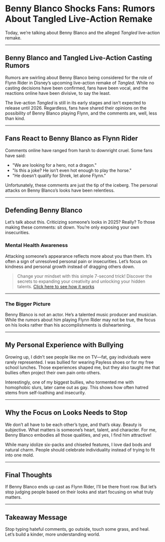 # Benny Blanco Shocks Fans: Rumors About Tangled Live-Action Remake

Today, we’re talking about Benny Blanco and the alleged *Tangled* live-action remake.

---

## Benny Blanco and Tangled Live-Action Casting Rumors

Rumors are swirling about Benny Blanco being considered for the role of Flynn Rider in Disney’s upcoming live-action remake of *Tangled*. While no casting decisions have been confirmed, fans have been vocal, and the reactions online have been divisive, to say the least.

The live-action *Tangled* is still in its early stages and isn’t expected to release until 2026. Regardless, fans have shared their opinions on the possibility of Benny Blanco playing Flynn, and the comments are, well, less than kind.

---

## Fans React to Benny Blanco as Flynn Rider

Comments online have ranged from harsh to downright cruel. Some fans have said:

- "We are looking for a hero, not a dragon."  
- "Is this a joke? He isn’t even hot enough to play the horse."  
- "He doesn’t qualify for Shrek, let alone Flynn."  

Unfortunately, these comments are just the tip of the iceberg. The personal attacks on Benny Blanco’s looks have been relentless.

---

## Defending Benny Blanco

Let’s talk about this. Criticizing someone’s looks in 2025? Really? To those making these comments: sit down. You’re only exposing your own insecurities.

### Mental Health Awareness

Attacking someone’s appearance reflects more about you than them. It’s often a sign of unresolved personal pain or insecurities. Let’s focus on kindness and personal growth instead of dragging others down.

> Change your mindset with this simple 7-second trick! Discover the secrets to expanding your creativity and unlocking your hidden talents. [Click here to see how it works](https://sites.google.com/view/superbrainhere/home)

---

### The Bigger Picture

Benny Blanco is not an actor. He’s a talented music producer and musician. While the rumors about him playing Flynn Rider may not be true, the focus on his looks rather than his accomplishments is disheartening.

---

## My Personal Experience with Bullying

Growing up, I didn’t see people like me on TV—fat, gay individuals were rarely represented. I was bullied for wearing Payless shoes or for my free school lunches. Those experiences shaped me, but they also taught me that bullies often project their own pain onto others.

Interestingly, one of my biggest bullies, who tormented me with homophobic slurs, later came out as gay. This shows how often hatred stems from self-loathing and insecurity.

---

## Why the Focus on Looks Needs to Stop

We don’t all have to be each other’s type, and that’s okay. Beauty is subjective. What matters is someone’s heart, talent, and character. For me, Benny Blanco embodies all those qualities, and yes, I find him attractive!

While many idolize six-packs and chiseled features, I love dad bods and natural charm. People should celebrate individuality instead of trying to fit into one mold.

---

## Final Thoughts

If Benny Blanco ends up cast as Flynn Rider, I’ll be there front row. But let’s stop judging people based on their looks and start focusing on what truly matters.

---

## Takeaway Message

Stop typing hateful comments, go outside, touch some grass, and heal. Let’s build a kinder, more understanding world.
